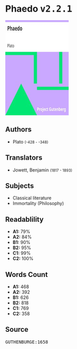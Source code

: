 # Phaedo <kbd>v2.2.1</kbd>

![](./cover.medium.jpg "")

## Authors


 - Plato <small>(-428 - -348)</small>

## Translators


 - Jowett, Benjamin <small>(1817 - 1893)</small>

## Subjects


 - Classical literature
 - Immortality (Philosophy)

## Readablility


 - **A1:** 79%
 - **A2:** 84%
 - **B1:** 90%
 - **B2:** 95%
 - **C1:** 99%
 - **C2:** 100%

## Words Count


 - **A1:** 468
 - **A2:** 392
 - **B1:** 626
 - **B2:** 818
 - **C1:** 769
 - **C2:** 358

## Source


<kbd>GUTHENBURGE:1658</kbd>
